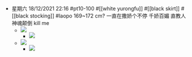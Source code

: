 - 星期六 18/12/2021 22:16 #pt10-100 #[[white yurongfu]] #[[black skirt]] #[[black stocking]] #laopo 169~172 cm?
一直在撒娇个不停 千娇百媚 直教人神魂颠倒 kill me
    - ![](https://firebasestorage.googleapis.com/v0/b/firescript-577a2.appspot.com/o/imgs%2Fapp%2FXELiu-NovaKG%2F_kqgZw-pEx.png?alt=media&token=911aa799-31a5-4e27-9c9c-f05612d8a18e)
        - ![](https://firebasestorage.googleapis.com/v0/b/firescript-577a2.appspot.com/o/imgs%2Fapp%2FXELiu-NovaKG%2Fuhbvjs4LlK.jpg?alt=media&token=e796a49c-abdc-44b3-a37b-406f7a5d02bd)
    - ![](https://firebasestorage.googleapis.com/v0/b/firescript-577a2.appspot.com/o/imgs%2Fapp%2FXELiu-NovaKG%2FRg6_XcsMNg.png?alt=media&token=b2e80136-df35-4c63-8f4c-735ccf9d0209)
        - ![](https://firebasestorage.googleapis.com/v0/b/firescript-577a2.appspot.com/o/imgs%2Fapp%2FXELiu-NovaKG%2Fc7OkEz_y4d.png?alt=media&token=5a04eb0b-e7c9-4c92-ab19-97f7a685ccb3)
